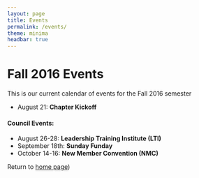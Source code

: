 ```yaml
---
layout: page
title: Events
permalink: /events/
theme: minima
headbar: true
---
```


Fall 2016 Events
====
This is our current calendar of events for the Fall 2016 semester

- August 21: **Chapter Kickoff**


#### Council Events:
- August 26-28: **Leadership Training Institute (LTI)**
- September 18th: **Sunday Funday**
- October 14-16: **New Member Convention (NMC)**

Return to [home page](/))
